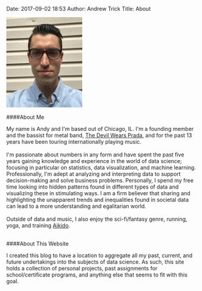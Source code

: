 ﻿Date: 2017-09-02 18:53 
Author: Andrew Trick 
Title: About

<img src="../img/1.jpg" style="width: 200px;"/>

<br>

 
####About Me

My name is Andy and I'm based out of Chicago, IL. I'm a founding member and the bassist for metal band, <a href="https://www.tdwpband.com/">The Devil Wears Prada</a>, and for the past 13 years have been touring internationally playing music. 
<br><br>
I'm passionate about numbers in any form and have spent the past five years gaining knowledge and experience in the world of data science; focusing in particular on statistics, data visualization, and machine learning. Professionally, I'm adept at analyzing and interpreting data to support decision-making and solve business problems. Personally, I spend my free time looking into hidden patterns found in different types of data and visualizing these in stimulating ways. I am a firm believer that sharing and highlighting the unapparent trends and inequalities found in societal data can lead to a more understanding and egalitarian world. 
<br><br>
Outside of data and music, I also enjoy the sci-fi/fantasy genre, running, yoga, and training <a href="http://www.japaneseculturecenter.com/">Aikido</a>.
 
<br>
####About This Website

I created this blog to have a location to aggregate all my past, current, and future undertakings into the subjects of data science. As such, this site holds a collection of personal projects, past assignments for school/certificate programs, and anything else that seems to fit with this goal. 